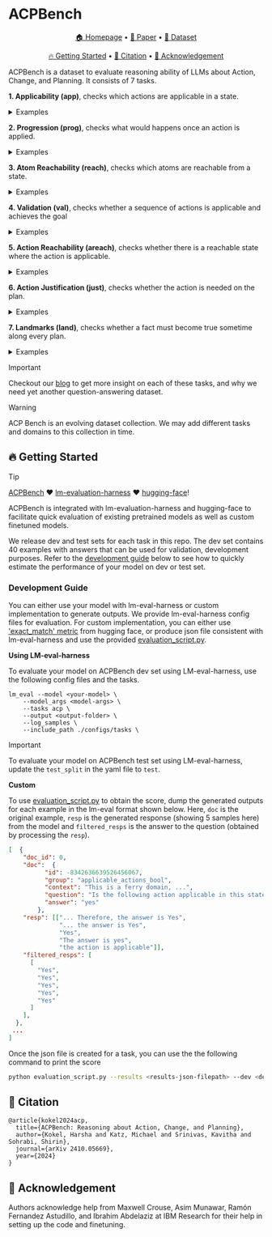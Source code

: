 # ACPBench

<p align="center">
    <a href="https://ibm.github.io/ACPBench">🏠 Homepage</a> •
    <a href="https://arxiv.org/abs/2410.05669">📄 Paper</a> •
    <a href="https://huggingface.co/datasets/ibm/ACPBench">🤗 Dataset</a>
</p>
<p align="center">
    <a href="#-getting-started">🔥 Getting Started</a> •
    <a href="#-citation">📜 Citation</a> •
    <a href="#-acknowledgement">🙏 Acknowledgement</a> 
</p>
ACPBench is a dataset to evaluate reasoning ability of LLMs about Action, Change, and Planning. It consists of 7 tasks.

**1. Applicability (app)**, checks which actions are applicable in a state. 

<details><summary >  Examples</summary>


#### Multiple choice questions (MCQ)
Example:
``` json
  {
    "id": -6575941946410689765,
    "group": "applicable_actions_mc",
    "context": "This is a ferry domain, where the task is to transport cars from their start to their goal locations, using a ferry. Each location is accessible by ferry from each other location. The cars can be debarked or boarded, and the ferry can carry only one car at a time. There are 2 locations and 10 cars, numbered consecutively. Currently, the ferry is at l1, with the car c0 on board. The cars are at locations as follows: c4, c7, and c9 are at l1; c6, c3, c1, c5, c2, and c8 are at l0.",
    "question": "Which of the following actions will be applicable in this state? A. unload the car c7 from the ferry to location l0. B. sail from location l1 to location l0. C. load the car c1 at location l0 on to the ferry. D. load the car c2 at location l0 on to the ferry.",
    "choices": {
      "text": [
        "unload the car c7 from the ferry to location l0",
        "sail from location l1 to location l0",
        "load the car c1 at location l0 on to the ferry",
        "load the car c2 at location l0 on to the ferry"
      ],
      "label": [
        "A",
        "B",
        "C",
        "D"
      ]
    },
    "query": "Which action will be applicable in this state?"
  },
```

#### Yes-no/binary questions (Bool)
Example:
``` json
  {
    "id": -8342636639526456067,
    "group": "applicable_actions_bool",
    "context": "This is a ferry domain, where the task is to transport cars from their start to their goal locations, using a ferry. Each location is accessible by ferry from each other location. The cars can be debarked or boarded, and the ferry can carry only one car at a time. There are 2 locations and 20 cars, numbered consecutively. Currently, the ferry is at l1 location and it is empty. The cars are at locations as follows: c7, c11, c2, c16, c14, c19, c5, c4, c12, c17, and c1 are at l1; c13, c8, c6, c18, c0, c3, c9, c10, and c15 are at l0.",
    "question": "Is the following action applicable in this state: travel by sea from location l1 to location l0?"
  },
```
</details>

**2. Progression (prog)**, checks what would happens once an action is applied.


<details>
<summary >  Examples</summary>

#### Multiple choice questions (MCQ)
Example:
``` json
  {
    "id": -6721318970102316394,
    "group": "progression_mcq",
    "context": "This is a ferry domain, where the task is to transport cars from their start to their goal locations, using a ferry. Each location is accessible by ferry from each other location. The cars can be debarked or boarded, and the ferry can carry only one car at a time. There are 2 locations and 10 cars, numbered consecutively. Currently, the ferry is at l1, with the car c2 on board. The cars are at locations as follows: c0, c3, c6, c1, c8, and c9 are at l0; c7, c5, and c4 are at l1.",
    "question": "Which of the following facts hold after performing the action \"sail from location l1 to location l0\" in the current state? A. The ferry is at l0 location and The ferry is at l1 location. B. The ferry is at l1 location and The ferry is empty. C. The ferry is empty. D. The ferry is at l0 location.",
    "choices": {
      "text": [
        "The ferry is at l0 location and The ferry is at l1 location",
        "The ferry is at l1 location and The ferry is empty",
        "The ferry is empty",
        "The ferry is at l0 location"
      ],
      "label": [
        "A",
        "B",
        "C",
        "D"
      ]
    },
    "query": "Which fact will hold after performing the action \"sail from location l1 to location l0\" in the current state?"
  },
```

#### Yes-no/binary questions (Bool)
Example:
``` json
  {
    "id": -8215166616105943671,
    "group": "progression_bool",
    "context": "This is a ferry domain, where the task is to transport cars from their start to their goal locations, using a ferry. Each location is accessible by ferry from each other location. The cars can be debarked or boarded, and the ferry can carry only one car at a time. There are 2 locations and 5 cars, numbered consecutively. Currently, the ferry is at l0 location and it is empty. The cars are at locations as follows: c1, c0, c3, and c2 are at l0; c4 is at l1.",
    "question": "Will the fact \"Car c4 is on the ferry\" hold after performing the action \"sail from location l0 to location l1\" in the current state?"
  },
```

</details>

**3. Atom Reachability (reach)**, checks which atoms are reachable from a state.

<details>
<summary >  Examples</summary>


#### Multiple choice questions (MCQ)
Example:
``` json
  {
    "id": 7931544803254567708,
    "group": "reachable_atom_mc",
    "context": "This is a ferry domain, where the task is to transport cars from their start to their goal locations, using a ferry. Each location is accessible by ferry from each other location. The cars can be debarked or boarded, and the ferry can carry only one car at a time. There are 2 locations and 10 cars, numbered consecutively. Currently, the ferry is at l0, with the car c3 on board. The cars are at locations as follows: c0, c1, c2, c6, c8, and c9 are at l0; c4, c7, and c5 are at l1.",
    "question": "Which of the following options can hold in a state that can potentially be reached? A. Ferry has car l1 on board. B. Car c8 is at location l0 and Car c8 is on board the ferry. C. The ferry is at c5 location and Car c5 is at location l1. D. The ferry is at l1 location and Car c3 is at location l1.",
    "choices": {
      "text": [
        "Ferry has car l1 on board",
        "Car c8 is at location l0 and Car c8 is on board the ferry",
        "The ferry is at c5 location and Car c5 is at location l1",
        "The ferry is at l1 location and Car c3 is at location l1"
      ],
      "label": [
        "A",
        "B",
        "C",
        "D"
      ]
    },
    "query": "Which fact is reachable from this state?"
  },
```

#### Yes-no/binary questions (Bool)


Example:
``` json
  {
    "id": -2426698749034015429,
    "group": "reachable_atom_bool",
    "context": "This is a ferry domain, where the task is to transport cars from their start to their goal locations, using a ferry. Each location is accessible by ferry from each other location. The cars can be debarked or boarded, and the ferry can carry only one car at a time. There are 2 locations and 10 cars, numbered consecutively. Currently, the ferry is at l0 location and it is empty. The cars are at locations as follows: c2, c7, and c5 are at l1; c3, c4, c6, c9, c1, c0, and c8 are at l0.",
    "question": "Is it possible to transition to a state where the following holds: Car c2 is at location c0?"
  },
```

</details>

**4. Validation (val)**, checks whether a sequence of actions is applicable and achieves the goal

<details>
<summary >  Examples</summary>


#### Multiple choice questions (MCQ)
Example:
``` json
  {
    "id": -2425816914857415723,
    "group": "validation_mcq",
    "context": "This is a ferry domain, where the task is to transport cars from their start to their goal locations, using a ferry. Each location is accessible by ferry from each other location. The cars can be debarked or boarded, and the ferry can carry only one car at a time. There are 2 locations and 2 cars, numbered consecutively. Currently, the ferry is at l0 location and it is empty. The cars are at locations as follows: c1 and c0 are at l0. The goal is to reach a state where the following facts hold: Car c0 is at location l1 and Car c1 is at location l1.",
    "question": "Which of the following claims is true with regard to the following sequence of actions \"board the car c1 at location l0 on to the ferry, debark car c1 to location l0 from the ferry, board the car c0 at location l0 on to the ferry, travel by sea from location l0 to location l1, debark car c0 to location l1 from the ferry, board the car c0 at location l1 on to the ferry, debark car c0 to location l1 from the ferry, travel by sea from location l1 to location l0, board the car c1 at location l0 on to the ferry, debark car c1 to location l0 from the ferry, board the car c1 at location l0 on to the ferry, travel by sea from location l0 to location l1, debark car c1 to location l1 from the ferry, board the car c0 at location l1 on to the ferry, debark car c0 to location l1 from the ferry\"  A. The sequence is not valid. B. The sequence is not applicable. C. The sequence is applicable, but does not achieve the goal. D. The sequence is a plan.",
    "choices": {
      "text": [
        "The sequence is not valid",
        "The sequence is not applicable",
        "The sequence is applicable, but does not achieve the goal",
        "The sequence is a plan"
      ],
      "label": [
        "A",
        "B",
        "C",
        "D"
      ]
    },
    "query": "Is the following sequence of actions applicable in the current state: \"board the car c1 at location l0 on to the ferry debark car c1 to location l0 from the ferry board the car c0 at location l0 on to the ferry travel by sea from location l0 to location l1 debark car c0 to location l1 from the ferry board the car c0 at location l1 on to the ferry debark car c0 to location l1 from the ferry travel by sea from location l1 to location l0 board the car c1 at location l0 on to the ferry debark car c1 to location l0 from the ferry board the car c1 at location l0 on to the ferry travel by sea from location l0 to location l1 debark car c1 to location l1 from the ferry board the car c0 at location l1 on to the ferry debark car c0 to location l1 from the ferry\" and does it achieve the goal?"
  },
```

#### Yes-no/binary questions (Bool)
Example:
``` json
  {
    "id": -2339048290501167365,
    "group": "validation_bool",
    "context": "This is a ferry domain, where the task is to transport cars from their start to their goal locations, using a ferry. Each location is accessible by ferry from each other location. The cars can be debarked or boarded, and the ferry can carry only one car at a time. There are 2 locations and 2 cars, numbered consecutively. Currently, the ferry is at l0 location and it is empty. The cars are at locations as follows: c0 and c1 are at l0. The goal is to reach a state where the following facts hold: Car c0 is at location l1 and Car c1 is at location l1.",
    "question": "Is the following sequence of actions \"board car c0 at location l0, debark car c0 to location l0 from the ferry, travel by sea from location l0 to location l1, travel by sea from location l1 to location l0, board car c1 at location l0, travel by sea from location l0 to location l1, debark car c1 to location l1 from the ferry, board car c1 at location l1, debark car c1 to location l1 from the ferry, travel by sea from location l1 to location l0, board car c0 at location l0, debark car c0 to location l0 from the ferry, board car c0 at location l0, travel by sea from location l0 to location l1, debark car c0 to location l1 from the ferry\" valid in this problem?"
  },
```

</details>

**5. Action Reachability (areach)**, checks whether there is a reachable state where the action is applicable.


<details>
<summary >  Examples</summary>


#### Multiple choice questions (MCQ)
Example:
``` json
  {
    "id": 6622905800496884581,
    "group": "reachable_action_mc",
    "context": "This is a ferry domain, where the task is to transport cars from their start to their goal locations, using a ferry. Each location is accessible by ferry from each other location. The cars can be debarked or boarded, and the ferry can carry only one car at a time. There are 2 locations and 10 cars, numbered consecutively. Currently, the ferry is at l1, with the car c3 on board. The cars are at locations as follows: c9, c2, c6, c8, c0, and c1 are at l0; c7, c4, and c5 are at l1.",
    "question": "Which of the following actions can eventually be applied? A. sail from location c2 to location l1. B. unload the car c7 from the ferry to location l0. C. unload the car c3 from the ferry to location c7. D. unload the car c8 from the ferry to location c3.",
    "choices": {
      "text": [
        "sail from location c2 to location l1",
        "unload the car c7 from the ferry to location l0",
        "unload the car c3 from the ferry to location c7",
        "unload the car c8 from the ferry to location c3"
      ],
      "label": [
        "A",
        "B",
        "C",
        "D"
      ]
    },
    "query": "Which action is reachable from this state?"
  },
```

#### Yes-no/binary questions (Bool)
Example:
``` json
  {
    "id": -1990152005808638716,
    "group": "reachable_action_bool",
    "context": "This is a ferry domain, where the task is to transport cars from their start to their goal locations, using a ferry. Each location is accessible by ferry from each other location. The cars can be debarked or boarded, and the ferry can carry only one car at a time. There are 2 locations and 20 cars, numbered consecutively. Currently, the ferry is at l0 location and it is empty. The cars are at locations as follows: c12, c19, c4, c11, c5, c7, c16, and c1 are at l1; c15, c18, c14, c0, c8, c3, c2, c9, c6, c10, c13, and c17 are at l0.",
    "question": "Is it possible to transition to a state where the action \"board the car c19 at location l1\" can be applied?"
  },
```
</details>


**6. Action Justification (just)**, checks whether the action is needed on the plan.


<details>
<summary>Examples</summary>


#### Multiple choice questions (MCQ)
Example:
``` json
  {
    "id": 3903123391386162053,
    "group": "action_justification_mcq",
    "context": "This is a ferry domain, where the task is to transport cars from their start to their goal locations, using a ferry. Each location is accessible by ferry from each other location. The cars can be debarked or boarded, and the ferry can carry only one car at a time. There are 2 locations and 2 cars, numbered consecutively. Currently, the ferry is at l0 location and it is empty. The cars are at locations as follows: c1 and c0 are at l0. The goal is to reach a state where the following facts hold: Car c0 is at location l1 and Car c1 is at location l1.",
    "question": "Given the plan: \"board the car c0 at the location l0, travel by sea from location l0 to location l1, unload the car c0 from the ferry to location l1, travel by sea from location l1 to location l0, board the car c1 at the location l0, travel by sea from location l0 to location l1, unload the car c1 from the ferry to location l1, board the car c0 at the location l1, unload the car c0 from the ferry to location l1\"; which of the following pairs of consecutive actions can be removed from this plan and still have a valid plan? A. board the car c0 at the location l0 and travel by sea from location l0 to location l1. B. unload the car c1 from the ferry to location l1 and board the car c0 at the location l1. C. travel by sea from location l0 to location l1 and unload the car c1 from the ferry to location l1. D. board the car c0 at the location l1 and unload the car c0 from the ferry to location l1.",
    "choices": {
      "text": [
        "board the car c0 at the location l0 and travel by sea from location l0 to location l1",
        "unload the car c1 from the ferry to location l1 and board the car c0 at the location l1",
        "travel by sea from location l0 to location l1 and unload the car c1 from the ferry to location l1",
        "board the car c0 at the location l1 and unload the car c0 from the ferry to location l1"
      ],
      "label": [
        "A",
        "B",
        "C",
        "D"
      ]
    },
    "query": "Given the plan: \"board the car c0 at the location l0, travel by sea from location l0 to location l1, unload the car c0 from the ferry to location l1, travel by sea from location l1 to location l0, board the car c1 at the location l0, travel by sea from location l0 to location l1, unload the car c1 from the ferry to location l1, board the car c0 at the location l1, unload the car c0 from the ferry to location l1\"; which pair of consecutive actions can be removed from this plan?"
  },
```

#### Yes-no/binary questions (Bool)


Example:
``` json
  {
    "id": -3115201149135125328,
    "group": "action_justification_bool",
    "context": "This is a ferry domain, where the task is to transport cars from their start to their goal locations, using a ferry. Each location is accessible by ferry from each other location. The cars can be debarked or boarded, and the ferry can carry only one car at a time. There are 3 locations and 2 cars, numbered consecutively. Currently, the ferry is at l1 location and it is empty. The cars are at locations as follows: c1 and c0 are at l1. The goal is to reach a state where the following facts hold: Car c0 is at location l0 and Car c1 is at location l2.",
    "question": "Given the plan: \"load the car c1 at location l1 on to the ferry, unload the car c1 from the ferry to location l1, load the car c1 at location l1 on to the ferry, sail from location l1 to location l2, unload the car c1 from the ferry to location l2, load the car c1 at location l2 on to the ferry, unload the car c1 from the ferry to location l2, sail from location l2 to location l1, load the car c0 at location l1 on to the ferry, sail from location l1 to location l0, unload the car c0 from the ferry to location l0\"; can the following action be removed from this plan and still have a valid plan: load the car c1 at location l1 on to the ferry?"
  },
```

</details>

**7. Landmarks (land)**, checks whether a fact must become true sometime along every plan. 





<details>
<summary >  Examples</summary>



#### Multiple choice questions (MCQ)
Example:
``` json
  {
    "id": -981962208469164703,
    "group": "landmarks_mcq",
    "context": "This is a ferry domain, where the task is to transport cars from their start to their goal locations, using a ferry. Each location is accessible by ferry from each other location. The cars can be debarked or boarded, and the ferry can carry only one car at a time. There are 2 locations and 20 cars, numbered consecutively. Currently, the ferry is at l0, with the car c1 on board. The cars are at locations as follows: c7, c19, c4, c12, c17, and c5 are at l1; c11, c15, c0, c13, c18, c6, c8, c2, c10, c16, c9, c3, and c14 are at l0. The goal is to reach a state where the following facts hold: Car c7 is at location l1, Car c15 is at location l0, Car c0 is at location l0, Car c1 is at location l1, Car c13 is at location l0, Car c14 is at location l1, Car c19 is at location l1, Car c18 is at location l1, Car c4 is at location l1, Car c10 is at location l0, Car c2 is at location l1, Car c8 is at location l1, Car c12 is at location l1, Car c9 is at location l0, Car c17 is at location l1, Car c16 is at location l1, Car c6 is at location l1, Car c11 is at location l1, Car c5 is at location l1, and Car c3 is at location l0.",
    "question": "Which of the following facts is a landmark (must hold at some point along any plan) for the current state? A. Car c6 is on board the ferry. B. Car c9 is at location l1. C. Car c13 is on the ferry. D. Ferry has car c15 on board.",
    "choices": {
      "text": [
        "Car c6 is on board the ferry",
        "Car c9 is at location l1",
        "Car c13 is on the ferry",
        "Ferry has car c15 on board"
      ],
      "label": [
        "A",
        "B",
        "C",
        "D"
      ]
    },
    "query": "Which fact must hold at some point on any way to the goal from the current state?"
  },
```

#### Yes-no/binary questions (Bool)
Example:
``` json
  {
    "id": 1263458375528833442,
    "group": "landmarks_bool",
    "context": "This is a ferry domain, where the task is to transport cars from their start to their goal locations, using a ferry. Each location is accessible by ferry from each other location. The cars can be debarked or boarded, and the ferry can carry only one car at a time. There are 2 locations and 20 cars, numbered consecutively. Currently, the ferry is at l1 location and it is empty. The cars are at locations as follows: c14, c8, c3, c2, c10, c0, c6, c13, c11, c16, c9, c15, c18, and c17 are at l0; c7, c12, c19, c1, c4, and c5 are at l1. The goal is to reach a state where the following facts hold: Car c11 is at location l1, Car c8 is at location l1, Car c3 is at location l0, Car c7 is at location l1, Car c10 is at location l0, Car c0 is at location l0, Car c12 is at location l1, Car c19 is at location l1, Car c13 is at location l0, Car c17 is at location l1, Car c1 is at location l1, Car c9 is at location l0, Car c15 is at location l0, Car c14 is at location l1, Car c2 is at location l1, Car c4 is at location l1, Car c16 is at location l1, Car c6 is at location l1, Car c18 is at location l1, and Car c5 is at location l1.",
    "question": "Is the following fact a landmark (must hold at some point along any plan) for the current state? Car c12 is at location l0"
  },
```



</details>

> [!IMPORTANT]
>
> Checkout our [blog](#) to get more insight on each of these tasks, and why we need yet another question-answering dataset.


> [!WARNING]
>
> ACP Bench is an evolving dataset collection. We may add different tasks and domains to this collection in time. 



## 🔥 Getting Started


> [!TIP]
>
> [ACPBench](https://ibm.github.io/ACPBench) ❤️ [lm-evaluation-harness](https://github.com/EleutherAI/lm-evaluation-harness) ❤️ [hugging-face](https://huggingface.co/datasets/ibm/ACPBench)! 
>
> ACPBench is integrated with lm-evaluation-harness and hugging-face to facilitate quick evaluation of existing pretrained models as well as custom finetuned models.


We release dev and test sets for each task in this repo. The dev set contains 40 examples with answers that can be used for validation, development purposes. Refer to the [development guide](#development-guide) below to see how to quickly estimate the performance of your model on dev or test set. 

### Development Guide

You can either use your model with lm-eval-harness or custom implementation to generate outputs. We provide lm-eval-harness config files for evaluation. For custom implementation, you can either use ['exact_match' metric](https://huggingface.co/spaces/evaluate-metric/exact_match) from hugging face, or produce json file consistent with lm-eval-harness and use the provided [evaluation_script.py](./evaluation_script.py). 


**Using LM-eval-harness**


To evaluate your model on ACPBench dev set using LM-eval-harness, use the following config files and the tasks.


```
lm_eval --model <your-model> \
    --model_args <model-args> \
    --tasks acp \
    --output <output-folder> \
    --log_samples \
    --include_path ./configs/tasks \
```
> [!IMPORTANT]
>
> To evaluate your model on ACPBench test set using LM-eval-harness, update the `test_split` in the yaml file to `test`.

**Custom**

To use [evaluation_script.py](./evaluation_script.py) to obtain the score, dump the generated outputs for each example in the lm-eval format shown below. Here, `doc` is the original example, `resp` is the generated response (showing 5 samples here) from the model and `filtered_resps` is the answer to the question (obtained by processing the `resp`). 

```json
[  {
    "doc_id": 0,
    "doc":  {
          "id": -8342636639526456067,
          "group": "applicable_actions_bool",
          "context": "This is a ferry domain, ...",
          "question": "Is the following action applicable in this state: travel by sea from location l1 to location l0?",
          "answer": "yes"
        },
    "resp": [["... Therefore, the answer is Yes", 
              "... the answer is Yes",
              "Yes",
              "The answer is yes",
              "the action is applicable"]],
    "filtered_resps": [
      [
        "Yes",
        "Yes",
        "Yes",
        "Yes",
        "Yes"
      ]
    ],
  },
 ...
]
```

Once the json file is created for a task, you can use the the following command to print the score
```bash
python evaluation_script.py --results <results-json-filepath> --dev <dev-json-filepath>
```

## 📜 Citation
```
@article{kokel2024acp,
  title={ACPBench: Reasoning about Action, Change, and Planning},
  author={Kokel, Harsha and Katz, Michael and Srinivas, Kavitha and Sohrabi, Shirin},
  journal={arXiv 2410.05669},
  year={2024}
}
```

## 🙏 Acknowledgement

Authors acknowledge help from Maxwell Crouse, Asim Munawar, Ramón Fernandez Astudillo, and Ibrahim Abdelaziz at IBM Research for their help in setting up the code and finetuning. 
